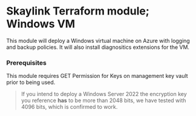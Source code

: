 # Skaylink Terraform module; Windows VM

This module will deploy a Windows virtual machine on Azure with logging and backup policies. It will also install diagnositics extensions for the VM.

### Prerequisites

This module requires GET Permission for Keys on management key vault prior to being used.

> If you intend to deploy a Windows Server 2022 the encryption key you reference **has** to be more than 2048 bits, we have tested with 4096 bits, which is confirmed to work.